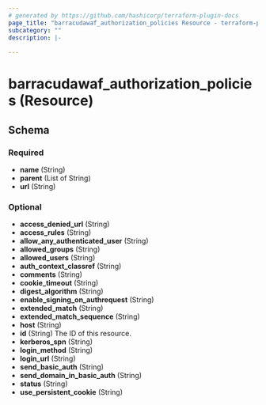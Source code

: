 ```yaml
---
# generated by https://github.com/hashicorp/terraform-plugin-docs
page_title: "barracudawaf_authorization_policies Resource - terraform-provider-barracudawaf"
subcategory: ""
description: |-
  
---
```


# barracudawaf_authorization_policies (Resource)





<!-- schema generated by tfplugindocs -->
## Schema

### Required

- **name** (String)
- **parent** (List of String)
- **url** (String)

### Optional

- **access_denied_url** (String)
- **access_rules** (String)
- **allow_any_authenticated_user** (String)
- **allowed_groups** (String)
- **allowed_users** (String)
- **auth_context_classref** (String)
- **comments** (String)
- **cookie_timeout** (String)
- **digest_algorithm** (String)
- **enable_signing_on_authrequest** (String)
- **extended_match** (String)
- **extended_match_sequence** (String)
- **host** (String)
- **id** (String) The ID of this resource.
- **kerberos_spn** (String)
- **login_method** (String)
- **login_url** (String)
- **send_basic_auth** (String)
- **send_domain_in_basic_auth** (String)
- **status** (String)
- **use_persistent_cookie** (String)


